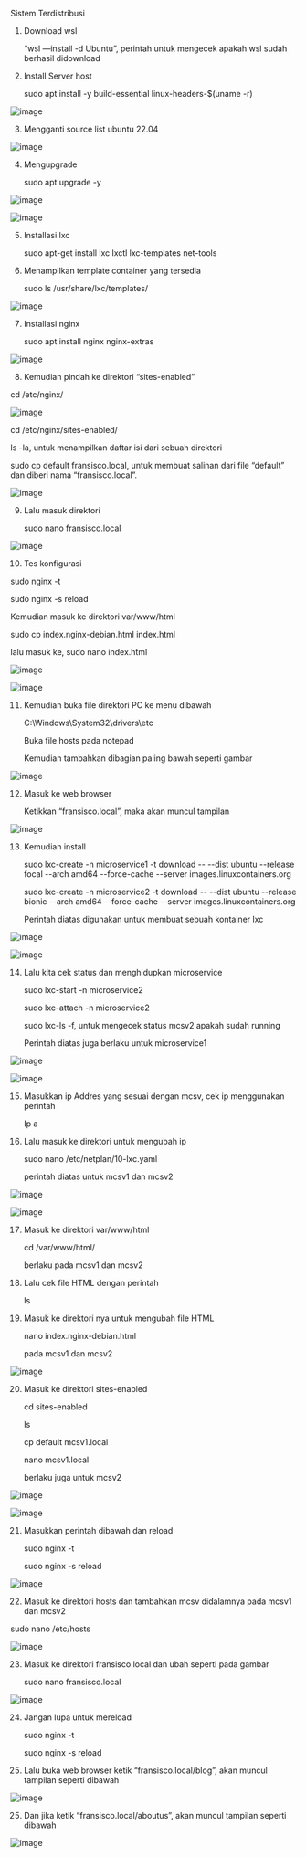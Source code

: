Sistem Terdistribusi

1. Download wsl

   “wsl —install -d Ubuntu”, perintah untuk mengecek apakah wsl sudah berhasil didownload
   
2. Install Server host

   sudo apt install -y build-essential linux-headers-$(uname -r)
   
![image](https://github.com/FransiscoWhy/Sistem-Terdistribusi/assets/141225950/b3537eea-9737-4216-a0f8-902ca5186856)

3. Mengganti source list ubuntu 22.04
   
![image](https://github.com/FransiscoWhy/Sistem-Terdistribusi/assets/141225950/d5c343ed-492c-4f3d-988a-7de4bc85eb1c)

4. Mengupgrade

   sudo apt upgrade -y
   
![image](https://github.com/FransiscoWhy/Sistem-Terdistribusi/assets/141225950/08870613-ef35-4541-ac14-537052844027)

![image](https://github.com/FransiscoWhy/Sistem-Terdistribusi/assets/141225950/63a4dae3-0234-4a54-b347-1614125e617d)

5. Installasi lxc
   
   sudo apt-get install lxc lxctl lxc-templates net-tools

6.  Menampilkan template container yang tersedia

    sudo ls /usr/share/lxc/templates/
    
![image](https://github.com/FransiscoWhy/Sistem-Terdistribusi/assets/141225950/657e2407-7868-43ce-a819-c254993b7809)

7. Installasi nginx

    sudo apt install nginx nginx-extras
    
![image](https://github.com/FransiscoWhy/Sistem-Terdistribusi/assets/141225950/3caa66d9-c1e5-4978-b9c5-731844506dba)

8. Kemudian pindah ke direktori “sites-enabled”

cd /etc/nginx/

![image](https://github.com/FransiscoWhy/Sistem-Terdistribusi/assets/141225950/22bc1b98-30f2-437d-a859-475491777bb8)

cd /etc/nginx/sites-enabled/

ls -la, untuk menampilkan daftar isi dari sebuah direktori

sudo cp default fransisco.local, untuk membuat salinan dari file “default” dan diberi nama “fransisco.local”.

![image](https://github.com/FransiscoWhy/Sistem-Terdistribusi/assets/141225950/497adbe4-3945-45a2-b661-98d7f349a78a)

9. Lalu masuk direktori

    sudo nano fransisco.local
    
![image](https://github.com/FransiscoWhy/Sistem-Terdistribusi/assets/141225950/aab97164-b48a-46f1-88dc-b478d92f0596)

10. Tes konfigurasi

sudo nginx -t

sudo nginx -s reload

Kemudian masuk ke direktori var/www/html

sudo cp index.nginx-debian.html index.html

lalu masuk ke, sudo nano index.html

![image](https://github.com/FransiscoWhy/Sistem-Terdistribusi/assets/141225950/13c4cbdf-28b3-445f-948e-c327b92d110d)

![image](https://github.com/FransiscoWhy/Sistem-Terdistribusi/assets/141225950/d9de688a-7587-439a-a5f9-71eb674031ec)

11. Kemudian buka file direktori PC ke menu dibawah

    C:\Windows\System32\drivers\etc

    Buka file hosts pada notepad

    Kemudian tambahkan dibagian paling bawah seperti gambar
    
![image](https://github.com/FransiscoWhy/Sistem-Terdistribusi/assets/141225950/b465c726-6526-41fc-8433-a47e323793b9)

12. Masuk ke web browser

    Ketikkan “fransisco.local”, maka akan muncul tampilan
    
![image](https://github.com/FransiscoWhy/Sistem-Terdistribusi/assets/141225950/df98ed06-9ff6-409c-ad4e-df2dce622348)


13. Kemudian install 

    sudo lxc-create -n microservice1 -t download -- --dist ubuntu --release focal --arch amd64 --force-cache --server images.linuxcontainers.org

    sudo lxc-create -n microservice2 -t download -- --dist ubuntu --release bionic --arch amd64 --force-cache --server images.linuxcontainers.org

    Perintah diatas digunakan untuk membuat sebuah kontainer lxc
    
![image](https://github.com/FransiscoWhy/Sistem-Terdistribusi/assets/141225950/d8027a83-b6f0-48be-b453-1fa32117e166)
 
![image](https://github.com/FransiscoWhy/Sistem-Terdistribusi/assets/141225950/7384e5a6-5802-4895-9c99-467d39ad4616)

14. Lalu kita cek status dan menghidupkan microservice

    sudo lxc-start -n microservice2

    sudo lxc-attach -n microservice2

    sudo lxc-ls -f, untuk mengecek status mcsv2 apakah sudah running

    Perintah diatas juga berlaku untuk microservice1
    
![image](https://github.com/FransiscoWhy/Sistem-Terdistribusi/assets/141225950/f3d21608-2233-4e3a-942d-df48ddfc00d7)
 
![image](https://github.com/FransiscoWhy/Sistem-Terdistribusi/assets/141225950/b71d0a1b-46e9-424c-81fe-12032569e44c)

15. Masukkan ip Addres yang sesuai dengan mcsv, cek ip menggunakan perintah

    Ip a

16. Lalu masuk ke direktori untuk mengubah ip

    sudo nano /etc/netplan/10-lxc.yaml

    perintah diatas untuk mcsv1 dan mcsv2

![image](https://github.com/FransiscoWhy/Sistem-Terdistribusi/assets/141225950/f562277f-85e9-44bb-a4fb-4d226f1a1432)
  
![image](https://github.com/FransiscoWhy/Sistem-Terdistribusi/assets/141225950/7963327d-cc4c-47f4-aec2-701ecfc1f2e2)

17. Masuk ke direktori var/www/html

    cd /var/www/html/

    berlaku pada mcsv1 dan mcsv2

18. Lalu cek file HTML dengan perintah

    ls
19. Masuk ke direktori nya untuk mengubah file HTML

    nano index.nginx-debian.html

    pada mcsv1 dan mcsv2

![image](https://github.com/FransiscoWhy/Sistem-Terdistribusi/assets/141225950/aa049c1b-b084-4429-8ab4-487c6ed6f4df)

20. Masuk ke direktori sites-enabled

    cd sites-enabled

    ls

    cp default mcsv1.local

    nano mcsv1.local

    berlaku juga untuk mcsv2

![image](https://github.com/FransiscoWhy/Sistem-Terdistribusi/assets/141225950/bb8bb204-512d-49cb-9d64-8964eab44a2a)

![image](https://github.com/FransiscoWhy/Sistem-Terdistribusi/assets/141225950/86c81a49-6f16-4ec0-a922-81b8214c0575)

21. Masukkan perintah dibawah dan reload
    
    sudo nginx -t

    sudo nginx -s reload
 
![image](https://github.com/FransiscoWhy/Sistem-Terdistribusi/assets/141225950/6474b320-64ed-4010-8b3c-c51ee50486c9)

22. Masuk ke direktori hosts dan tambahkan mcsv didalamnya pada mcsv1 dan mcsv2

   sudo nano /etc/hosts

![image](https://github.com/FransiscoWhy/Sistem-Terdistribusi/assets/141225950/1eaccc6d-7c53-479d-af7a-62e824bd43ac)

23. Masuk ke direktori fransisco.local dan ubah seperti pada gambar

    sudo nano fransisco.local
 
![image](https://github.com/FransiscoWhy/Sistem-Terdistribusi/assets/141225950/e926e182-ba18-4dbc-99f9-c50e5c315756)

24. Jangan lupa untuk mereload

    sudo nginx -t

    sudo nginx -s reload

25. Lalu buka web browser ketik “fransisco.local/blog”, akan muncul tampilan seperti dibawah

![image](https://github.com/FransiscoWhy/Sistem-Terdistribusi/assets/141225950/698d7220-1482-4a79-be5f-b3628ce73aa5)

25. Dan jika ketik “fransisco.local/aboutus”, akan muncul tampilan seperti dibawah

![image](https://github.com/FransiscoWhy/Sistem-Terdistribusi/assets/141225950/65796316-e7cf-41f4-b5ea-aa4f9ee73802)

 

 

 
